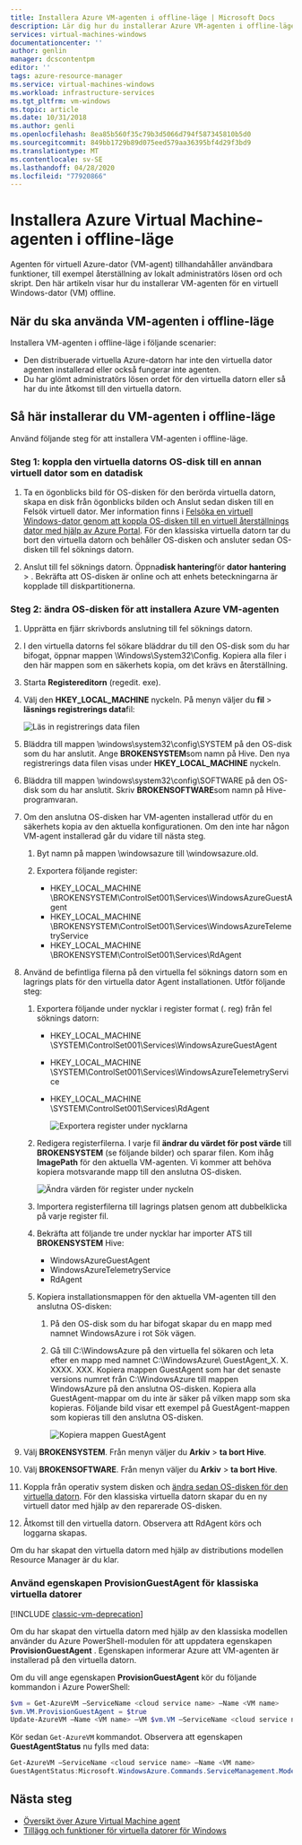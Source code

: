 ```yaml
---
title: Installera Azure VM-agenten i offline-läge | Microsoft Docs
description: Lär dig hur du installerar Azure VM-agenten i offline-läge.
services: virtual-machines-windows
documentationcenter: ''
author: genlin
manager: dcscontentpm
editor: ''
tags: azure-resource-manager
ms.service: virtual-machines-windows
ms.workload: infrastructure-services
ms.tgt_pltfrm: vm-windows
ms.topic: article
ms.date: 10/31/2018
ms.author: genli
ms.openlocfilehash: 8ea85b560f35c79b3d5066d794f587345810b5d0
ms.sourcegitcommit: 849bb1729b89d075eed579aa36395bf4d29f3bd9
ms.translationtype: MT
ms.contentlocale: sv-SE
ms.lasthandoff: 04/28/2020
ms.locfileid: "77920866"
---
```

# <a name="install-the-azure-virtual-machine-agent-in-offline-mode"></a>Installera Azure Virtual Machine-agenten i offline-läge 

Agenten för virtuell Azure-dator (VM-agent) tillhandahåller användbara funktioner, till exempel återställning av lokalt administratörs lösen ord och skript. Den här artikeln visar hur du installerar VM-agenten för en virtuell Windows-dator (VM) offline. 

## <a name="when-to-use-the-vm-agent-in-offline-mode"></a>När du ska använda VM-agenten i offline-läge

Installera VM-agenten i offline-läge i följande scenarier:

- Den distribuerade virtuella Azure-datorn har inte den virtuella dator agenten installerad eller också fungerar inte agenten.
- Du har glömt administratörs lösen ordet för den virtuella datorn eller så har du inte åtkomst till den virtuella datorn.

## <a name="how-to-install-the-vm-agent-in-offline-mode"></a>Så här installerar du VM-agenten i offline-läge

Använd följande steg för att installera VM-agenten i offline-läge.

### <a name="step-1-attach-the-os-disk-of-the-vm-to-another-vm-as-a-data-disk"></a>Steg 1: koppla den virtuella datorns OS-disk till en annan virtuell dator som en datadisk

1. Ta en ögonblicks bild för OS-disken för den berörda virtuella datorn, skapa en disk från ögonblicks bilden och Anslut sedan disken till en Felsök virtuell dator. Mer information finns i [Felsöka en virtuell Windows-dator genom att koppla OS-disken till en virtuell återställnings dator med hjälp av Azure Portal](troubleshoot-recovery-disks-portal-windows.md). För den klassiska virtuella datorn tar du bort den virtuella datorn och behåller OS-disken och ansluter sedan OS-disken till fel söknings datorn.

2.  Anslut till fel söknings datorn. Öppna**disk hantering**för **dator hantering** > . Bekräfta att OS-disken är online och att enhets beteckningarna är kopplade till diskpartitionerna.

### <a name="step-2-modify-the-os-disk-to-install-the-azure-vm-agent"></a>Steg 2: ändra OS-disken för att installera Azure VM-agenten

1.  Upprätta en fjärr skrivbords anslutning till fel söknings datorn.

2.  I den virtuella datorns fel sökare bläddrar du till den OS-disk som du har bifogat, öppnar mappen \Windows\System32\Config. Kopiera alla filer i den här mappen som en säkerhets kopia, om det krävs en återställning.

3.  Starta **Registereditorn** (regedit. exe).

4.  Välj den **HKEY_LOCAL_MACHINE** nyckeln. På menyn väljer du **fil** > **läsnings registrerings data**fil:

    ![Läs in registrerings data filen](./media/install-vm-agent-offline/load-hive.png)

5.  Bläddra till mappen \windows\system32\config\SYSTEM på den OS-disk som du har anslutit. Ange **BROKENSYSTEM**som namn på Hive. Den nya registrerings data filen visas under **HKEY_LOCAL_MACHINE** nyckeln.

6.  Bläddra till mappen \windows\system32\config\SOFTWARE på den OS-disk som du har anslutit. Skriv **BROKENSOFTWARE**som namn på Hive-programvaran.

7. Om den anslutna OS-disken har VM-agenten installerad utför du en säkerhets kopia av den aktuella konfigurationen. Om den inte har någon VM-agent installerad går du vidare till nästa steg.
      
    1. Byt namn på mappen \windowsazure till \windowsazure.old.

    2. Exportera följande register:
        - HKEY_LOCAL_MACHINE \BROKENSYSTEM\ControlSet001\Services\WindowsAzureGuestAgent
        - HKEY_LOCAL_MACHINE \BROKENSYSTEM\\ControlSet001\Services\WindowsAzureTelemetryService
        - HKEY_LOCAL_MACHINE \BROKENSYSTEM\ControlSet001\Services\RdAgent

8.  Använd de befintliga filerna på den virtuella fel söknings datorn som en lagrings plats för den virtuella dator Agent installationen. Utför följande steg:

    1. Exportera följande under nycklar i register format (. reg) från fel söknings datorn: 
        - HKEY_LOCAL_MACHINE \SYSTEM\ControlSet001\Services\WindowsAzureGuestAgent
        - HKEY_LOCAL_MACHINE \SYSTEM\ControlSet001\Services\WindowsAzureTelemetryService
        - HKEY_LOCAL_MACHINE \SYSTEM\ControlSet001\Services\RdAgent

          ![Exportera register under nycklarna](./media/install-vm-agent-offline/backup-reg.png)

    2. Redigera registerfilerna. I varje fil **ändrar du värdet för post värde** till **BROKENSYSTEM** (se följande bilder) och sparar filen. Kom ihåg **ImagePath** för den aktuella VM-agenten. Vi kommer att behöva kopiera motsvarande mapp till den anslutna OS-disken. 

        ![Ändra värden för register under nyckeln](./media/install-vm-agent-offline/change-reg.png)

    3. Importera registerfilerna till lagrings platsen genom att dubbelklicka på varje register fil.

    4. Bekräfta att följande tre under nycklar har importer ATS till **BROKENSYSTEM** Hive:
        - WindowsAzureGuestAgent
        - WindowsAzureTelemetryService
        - RdAgent

    5. Kopiera installationsmappen för den aktuella VM-agenten till den anslutna OS-disken: 

        1.  På den OS-disk som du har bifogat skapar du en mapp med namnet WindowsAzure i rot Sök vägen.

        2.  Gå till C:\WindowsAzure på den virtuella fel sökaren och leta efter en mapp med namnet C:\WindowsAzure\ GuestAgent_X. X. XXXX. XXX. Kopiera mappen GuestAgent som har det senaste versions numret från C:\WindowsAzure till mappen WindowsAzure på den anslutna OS-disken. Kopiera alla GuestAgent-mappar om du inte är säker på vilken mapp som ska kopieras. Följande bild visar ett exempel på GuestAgent-mappen som kopieras till den anslutna OS-disken.

             ![Kopiera mappen GuestAgent](./media/install-vm-agent-offline/copy-files.png)

9.  Välj **BROKENSYSTEM**. Från menyn väljer du **Arkiv** > **ta bort Hive**.

10.  Välj **BROKENSOFTWARE**. Från menyn väljer du **Arkiv** > **ta bort Hive**.

11.  Koppla från operativ system disken och [ändra sedan OS-disken för den virtuella datorn](troubleshoot-recovery-disks-portal-windows.md#swap-the-os-disk-for-the-vm). För den klassiska virtuella datorn skapar du en ny virtuell dator med hjälp av den reparerade OS-disken.

12.  Åtkomst till den virtuella datorn. Observera att RdAgent körs och loggarna skapas.

Om du har skapat den virtuella datorn med hjälp av distributions modellen Resource Manager är du klar.

### <a name="use-the-provisionguestagent-property-for-classic-vms"></a>Använd egenskapen ProvisionGuestAgent för klassiska virtuella datorer

[!INCLUDE [classic-vm-deprecation](../../../includes/classic-vm-deprecation.md)]

Om du har skapat den virtuella datorn med hjälp av den klassiska modellen använder du Azure PowerShell-modulen för att uppdatera egenskapen **ProvisionGuestAgent** . Egenskapen informerar Azure att VM-agenten är installerad på den virtuella datorn.

Om du vill ange egenskapen **ProvisionGuestAgent** kör du följande kommandon i Azure PowerShell:

   ```powershell
   $vm = Get-AzureVM –ServiceName <cloud service name> –Name <VM name>
   $vm.VM.ProvisionGuestAgent = $true
   Update-AzureVM –Name <VM name> –VM $vm.VM –ServiceName <cloud service name>
   ```

Kör sedan `Get-AzureVM` kommandot. Observera att egenskapen **GuestAgentStatus** nu fylls med data:

   ```powershell
   Get-AzureVM –ServiceName <cloud service name> –Name <VM name>
   GuestAgentStatus:Microsoft.WindowsAzure.Commands.ServiceManagement.Model.PersistentVMModel.GuestAgentStatus
   ```

## <a name="next-steps"></a>Nästa steg

- [Översikt över Azure Virtual Machine agent](../extensions/agent-windows.md)
- [Tillägg och funktioner för virtuella datorer för Windows](../extensions/features-windows.md)
